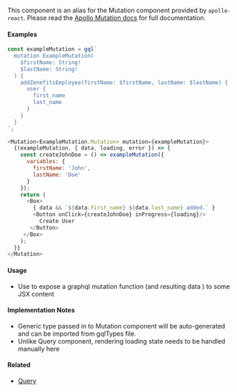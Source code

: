 This component is an alias for the Mutation component provided by `apollo-react`.
Please read the [Apollo Mutation docs](https://www.apollographql.com/docs/react/essentials/mutations.html#basic)
for full documentation.

#### Examples

```js static
const exampleMutation = gql`
  mutation ExampleMutation(
    $firstName: String!
    $lastName: String!
  ) {
    addZenefitsEmployee(firstName: $firstName, lastName: $lastName) {
      user {
        first_name
        last_name
      }
    }
  }
`;

<Mutation<ExampleMutation.Mutation> mutation={exampleMutation}>
  {(exampleMutation, { data, loading, error }) => {
    const createJohnDoe = () => exampleMutation({
      variables: {
        firstName: 'John',
        lastName: 'Doe'
      }
    });
    return (
      <Box>
        { data && `${data.first_name} ${data.last_name} added.` }
        <Button onClick={createJohnDoe} inProgress={loading}/>
          Create User
       </Button>
     </Box>
    );
  }}
</Mutation>
```

#### Usage

- Use to expose a graphql mutation function (and resulting data ) to some JSX content

#### Implementation Notes

- Generic type passed in to Mutation component will be auto-generated and can be imported from gqlTypes file.
- Unlike Query component, rendering loading state needs to be handled manually here

#### Related

- [Query](#!/Query)
